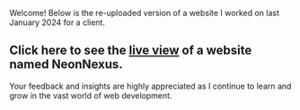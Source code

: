Welcome! Below is the re-uploaded version of a website I worked on last January 2024 for a client.

## Click here to see the [live view](https://iamjmt.github.io/) of a website named NeonNexus. 

Your feedback and insights are highly appreciated as I continue to learn and grow in the vast world of web development. 
